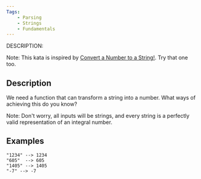 ```yaml
---
Tags:
    - Parsing
    - Strings
    - Fundamentals
---
```


DESCRIPTION:

Note: This kata is inspired by [Convert a Number to a String!](http://www.codewars.com/kata/convert-a-number-to-a-string/). Try that one too.

## Description

We need a function that can transform a string into a number. What ways of achieving this do you know?

Note: Don't worry, all inputs will be strings, and every string is a perfectly valid representation of an integral number.

## Examples

```
"1234" --> 1234
"605"  --> 605
"1405" --> 1405
"-7" --> -7
```
